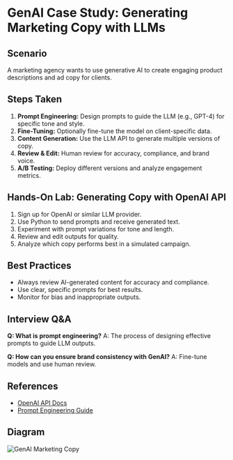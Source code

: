 # GenAI Case Study: Generating Marketing Copy with LLMs

## Scenario
A marketing agency wants to use generative AI to create engaging product descriptions and ad copy for clients.

## Steps Taken
1. **Prompt Engineering:** Design prompts to guide the LLM (e.g., GPT-4) for specific tone and style.
2. **Fine-Tuning:** Optionally fine-tune the model on client-specific data.
3. **Content Generation:** Use the LLM API to generate multiple versions of copy.
4. **Review & Edit:** Human review for accuracy, compliance, and brand voice.
5. **A/B Testing:** Deploy different versions and analyze engagement metrics.

## Hands-On Lab: Generating Copy with OpenAI API
1. Sign up for OpenAI or similar LLM provider.
2. Use Python to send prompts and receive generated text.
3. Experiment with prompt variations for tone and length.
4. Review and edit outputs for quality.
5. Analyze which copy performs best in a simulated campaign.

## Best Practices
- Always review AI-generated content for accuracy and compliance.
- Use clear, specific prompts for best results.
- Monitor for bias and inappropriate outputs.

## Interview Q&A
**Q: What is prompt engineering?**
A: The process of designing effective prompts to guide LLM outputs.

**Q: How can you ensure brand consistency with GenAI?**
A: Fine-tune models and use human review.

## References
- [OpenAI API Docs](https://platform.openai.com/docs/)
- [Prompt Engineering Guide](https://www.promptingguide.ai/)

## Diagram
![GenAI Marketing Copy](https://www.promptingguide.ai/assets/genai-marketing.png)
